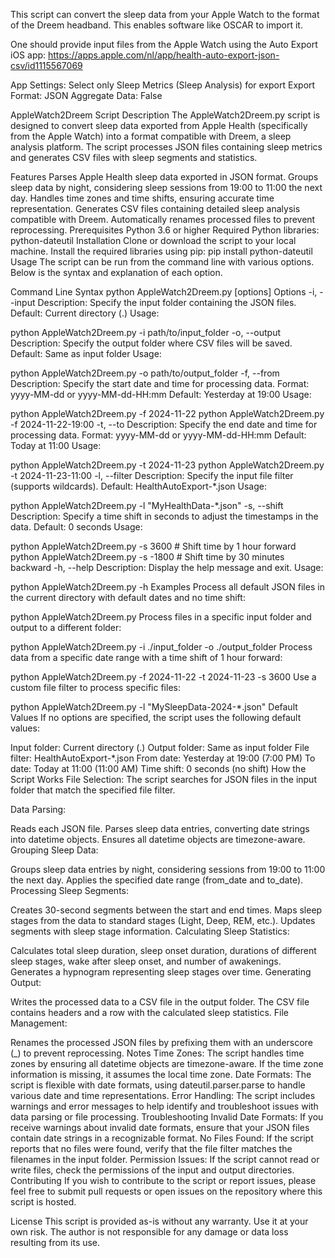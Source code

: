 This script can convert the sleep data from your Apple Watch to the format of the Dreem headband.
This enables software like OSCAR to import it.

One should provide input files from the Apple Watch using the Auto Export iOS app: 
https://apps.apple.com/nl/app/health-auto-export-json-csv/id1115567069

App Settings: 
Select only Sleep Metrics (Sleep Analysis) for export
Export Format: JSON
Aggregate Data: False

AppleWatch2Dreem Script
Description
The AppleWatch2Dreem.py script is designed to convert sleep data exported from Apple Health (specifically from the Apple Watch) into a format compatible with Dreem, a sleep analysis platform. The script processes JSON files containing sleep metrics and generates CSV files with sleep segments and statistics.

Features
Parses Apple Health sleep data exported in JSON format.
Groups sleep data by night, considering sleep sessions from 19:00 to 11:00 the next day.
Handles time zones and time shifts, ensuring accurate time representation.
Generates CSV files containing detailed sleep analysis compatible with Dreem.
Automatically renames processed files to prevent reprocessing.
Prerequisites
Python 3.6 or higher
Required Python libraries:
python-dateutil
Installation
Clone or download the script to your local machine.
Install the required libraries using pip:
pip install python-dateutil
Usage
The script can be run from the command line with various options. Below is the syntax and explanation of each option.

Command Line Syntax
python AppleWatch2Dreem.py [options]
Options
-i, --input
Description: Specify the input folder containing the JSON files.
Default: Current directory (.)
Usage:

python AppleWatch2Dreem.py -i path/to/input_folder
-o, --output
Description: Specify the output folder where CSV files will be saved.
Default: Same as input folder
Usage:

python AppleWatch2Dreem.py -o path/to/output_folder
-f, --from
Description: Specify the start date and time for processing data.
Format: yyyy-MM-dd or yyyy-MM-dd-HH:mm
Default: Yesterday at 19:00
Usage:

python AppleWatch2Dreem.py -f 2024-11-22
python AppleWatch2Dreem.py -f 2024-11-22-19:00
-t, --to
Description: Specify the end date and time for processing data.
Format: yyyy-MM-dd or yyyy-MM-dd-HH:mm
Default: Today at 11:00
Usage:

python AppleWatch2Dreem.py -t 2024-11-23
python AppleWatch2Dreem.py -t 2024-11-23-11:00
-l, --filter
Description: Specify the input file filter (supports wildcards).
Default: HealthAutoExport-*.json
Usage:

python AppleWatch2Dreem.py -l "MyHealthData-*.json"
-s, --shift
Description: Specify a time shift in seconds to adjust the timestamps in the data.
Default: 0 seconds
Usage:

python AppleWatch2Dreem.py -s 3600  # Shift time by 1 hour forward
python AppleWatch2Dreem.py -s -1800 # Shift time by 30 minutes backward
-h, --help
Description: Display the help message and exit.
Usage:

python AppleWatch2Dreem.py -h
Examples
Process all default JSON files in the current directory with default dates and no time shift:

python AppleWatch2Dreem.py
Process files in a specific input folder and output to a different folder:

python AppleWatch2Dreem.py -i ./input_folder -o ./output_folder
Process data from a specific date range with a time shift of 1 hour forward:

python AppleWatch2Dreem.py -f 2024-11-22 -t 2024-11-23 -s 3600
Use a custom file filter to process specific files:

python AppleWatch2Dreem.py -l "MySleepData-2024-*.json"
Default Values
If no options are specified, the script uses the following default values:

Input folder: Current directory (.)
Output folder: Same as input folder
File filter: HealthAutoExport-*.json
From date: Yesterday at 19:00 (7:00 PM)
To date: Today at 11:00 (11:00 AM)
Time shift: 0 seconds (no shift)
How the Script Works
File Selection: The script searches for JSON files in the input folder that match the specified file filter.

Data Parsing:

Reads each JSON file.
Parses sleep data entries, converting date strings into datetime objects.
Ensures all datetime objects are timezone-aware.
Grouping Sleep Data:

Groups sleep data entries by night, considering sessions from 19:00 to 11:00 the next day.
Applies the specified date range (from_date and to_date).
Processing Sleep Segments:

Creates 30-second segments between the start and end times.
Maps sleep stages from the data to standard stages (Light, Deep, REM, etc.).
Updates segments with sleep stage information.
Calculating Sleep Statistics:

Calculates total sleep duration, sleep onset duration, durations of different sleep stages, wake after sleep onset, and number of awakenings.
Generates a hypnogram representing sleep stages over time.
Generating Output:

Writes the processed data to a CSV file in the output folder.
The CSV file contains headers and a row with the calculated sleep statistics.
File Management:

Renames the processed JSON files by prefixing them with an underscore (_) to prevent reprocessing.
Notes
Time Zones: The script handles time zones by ensuring all datetime objects are timezone-aware. If the time zone information is missing, it assumes the local time zone.
Date Formats: The script is flexible with date formats, using dateutil.parser.parse to handle various date and time representations.
Error Handling: The script includes warnings and error messages to help identify and troubleshoot issues with data parsing or file processing.
Troubleshooting
Invalid Date Formats: If you receive warnings about invalid date formats, ensure that your JSON files contain date strings in a recognizable format.
No Files Found: If the script reports that no files were found, verify that the file filter matches the filenames in the input folder.
Permission Issues: If the script cannot read or write files, check the permissions of the input and output directories.
Contributing
If you wish to contribute to the script or report issues, please feel free to submit pull requests or open issues on the repository where this script is hosted.

License
This script is provided as-is without any warranty. Use it at your own risk. The author is not responsible for any damage or data loss resulting from its use.

